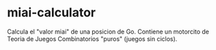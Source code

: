 # miai-calculator

Calcula el "valor miai" de una posicion de Go. Contiene un motorcito de Teoria de Juegos Combinatorios "puros" (juegos sin ciclos).
